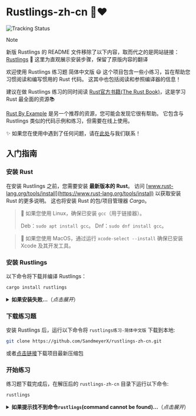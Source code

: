 # Rustlings-zh-cn 🦀❤️

![Tracking Status](https://img.shields.io/badge/track-当前已为最新版本-green)

>[!NOTE]
>新版 Rustlings 的 README 文件移除了以下内容，取而代之的是网站链接：[Rustlings](https://rustlings.rust-lang.org) 🦀
>这里为直观展示安装步骤，保留了原版内容的翻译

欢迎使用 Rustlings 练习题 简体中文版 😃
这个项目包含一些小练习，旨在帮助您习惯阅读和编写惯用的 Rust 代码。
这其中也包括阅读和参照编译器的信息！

建议在做 Rustlings 练习的同时阅读 [Rust官方书籍(The Rust Book)](https://doc.rust-lang.org/book/)，这是学习 Rust 最全面的资源📚️

[Rust By Example](https://doc.rust-lang.org/rust-by-example/) 是另一个推荐的资源，您可能会发现它很有帮助。
它包含与 Rustlings 类似的代码示例和练习，但需要在线上使用。

✨ 如果您在使用中遇到了任何问题，请在[此处](https://github.com/SandmeyerX/rustlings-zh-cn/issues)与我们联系！

## 入门指南

### 安装 Rust
在安装 Rustlings 之前，您需要安装 **最新版本的 Rust**。
访问 [www.rust-lang.org/tools/install](https://www.rust-lang.org/tools/install) 以获取安装 Rust 的更多说明。
这也将安装 Rust 的包/项目管理器 _Cargo_。

> 🐧 如果您使用 Linux，确保已安装 `gcc`（用于链接器）。
>
> Deb：`sudo apt install gcc`。
> Dnf：`sudo dnf install gcc`。

> 🍎 如果您使用 MacOS，通过运行 `xcode-select --install` 确保已安装 Xcode 及其开发工具。

### 安装 Rustlings
以下命令将下载并编译 Rustlings：

```bash
cargo install rustlings
```

<details>
<summary><strong>如果安装失败…</strong>（<em>点击展开</em>）</summary>

- 通过运行 `rustup update` 确保您拥有最新的 Rust 版本
- 尝试添加 `--locked` 标志：`cargo install rustlings --locked`
- 否则，请 [报告问题](https://github.com/rust-lang/rustlings/issues/new)

</details>

### 下载练习题
安装 Rustlings 后，运行以下命令将 `rustlings练习-简体中文版` 下载到本地:

```bash
git clone https://github.com/SandmeyerX/rustlings-zh-cn.git
```

或者[点击链接](https://github.com/SandmeyerX/rustlings-zh-cn/archive/refs/heads/main.zip)下载项目最新压缩包

### 开始练习
练习题下载完成后，在解压后的 `rustlings-zh-cn` 目录下运行以下命令:
```bash
rustlings
```

<details>
<summary><strong>如果提示找不到命令<code>rustlings</code>(command cannot be found)…</strong>（<em>点击展开</em>）</summary>

您可能使用的是 Linux 并通过包管理器安装了 Rust。
Cargo 将二进制文件安装到 `~/.cargo/bin` 目录。
遗憾的是，包管理器通常不会将 `~/.cargo/bin` 添加到您的 `PATH` 环境变量中。

解决方案是…

- 手动将 `~/.cargo/bin` 添加到 `PATH`
- 或者从包管理器中卸载 Rust，并使用官方的 `rustup` 方式安装：https://www.rust-lang.org/tools/install

</details>
